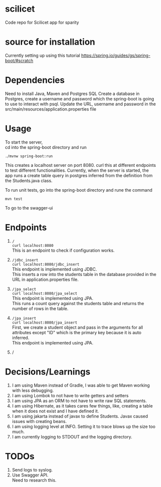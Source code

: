 # scilicet
Code repo for Scilicet app for sparity

# source for installation
Currently setting up using this tutorial https://spring.io/guides/gs/spring-boot/#scratch

# Dependencies
Need to install Java, Maven and Postgres SQL
Create a database in Postgres, create a username and password which the spring-boot is going to use to interact with psql. Update the URL, username and password in the src/main/resources/application.properties file

# Usage
To start the server,   
  cd into the spring-boot directory and run

    ./mvnw spring-boot:run

This creates a localhost server on port 8080.
  curl this at different endpoints to test different functionalities.
  Currently, when the server is started, the app runs a create table query in postgres inferred from the definition from the Students.java class.

To run unit tests, go into the spring-boot directory and rune the command

    mvn test

To go to the swagger-ui 

# Endpoints
1) `/`   
    `curl localhost:8080`   
  This is an endpoint to check if configuration works.

2) `/jdbc_insert`   
    `curl localhost:8080/jdbc_insert`   
  This endpoint is implemented using JDBC.   
  This inserts a row into the students table in the database provided in the URL in application.properties file.

3) `/jpa_select`   
    `curl localhost:8080/jpa_select`   
  This endpoint is implemented using JPA.   
  This runs a count query against the students table and returns the number of rows in the table.

4) `/jpa_insert`   
    `curl localhost:8080/jpa_insert`   
  First, we create a student object and pass in the arguments for all attributes except "ID" which is the primary key because it is auto inferred.   
  This endpoint is implemented using JPA.   

5) /


# Decisions/Learnings
1) I am using Maven instead of Gradle, I was able to get Maven working with less debugging.
2) I am using Lombok to not have to write getters and setters
3) I am using JPA as an ORM to not have to write raw SQL statements.
4) I am using Hibernate, as it takes cares few things, like, creating a table when it does not exist and I have defined it.
5) I am using jakarta instead of javax to define Students. Javax caused issues with creating beans.
6) I am using logging level at INFO. Setting it to trace blows up the size too much.
7) I am currently logging to STDOUT and the logging directory.

# TODOs
1) Send logs to syslog.
3) Use Swagger API.   
  Need to research this.
